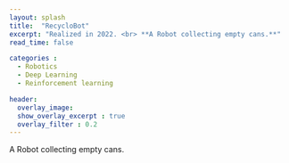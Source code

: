 ```yaml
---
layout: splash
title:  "RecycloBot"
excerpt: "Realized in 2022. <br> **A Robot collecting empty cans.**"
read_time: false

categories : 
  - Robotics
  - Deep Learning
  - Reinforcement learning

header: 
  overlay_image: 
  show_overlay_excerpt : true
  overlay_filter : 0.2
---
```


A Robot collecting empty cans.